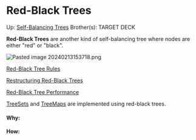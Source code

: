 # Red-Black Trees

Up: [Self-Balancing Trees](self-balancing_trees)
Brother(s):
TARGET DECK

**Red-Black Trees** are another kind of self-balancing tree where nodes are either "red" or "black".

![Pasted image 20240213153718.png](pasted_image_20240213153718.png)

[Red-Black Tree Rules](red-black_tree_rules)

[Restructuring Red-Black Trees](restructuring_red-black_trees)

[Red-Black Tree Performance](red-black_tree_performance)

[TreeSets](treesets) and [TreeMaps](treemaps) are implemented using red-black trees.





























#### Why:
#### How:









